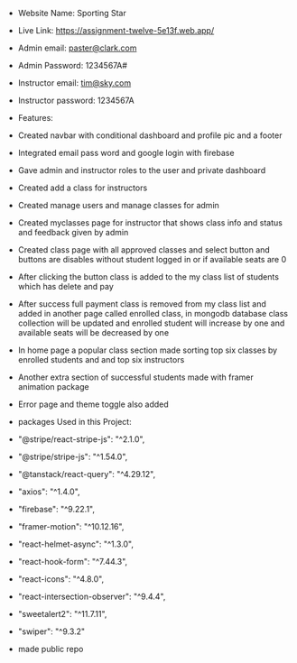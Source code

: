 * Website Name: Sporting Star 
* Live Link: https://assignment-twelve-5e13f.web.app/
* Admin email: paster@clark.com
* Admin Password: 1234567A#
* Instructor email: tim@sky.com
* Instructor password: 1234567A
* Features: 
* Created navbar with conditional dashboard and profile pic and a footer
* Integrated email pass word and google login with firebase
* Gave admin and instructor roles to the user and private dashboard
* Created add a class for instructors
* Created manage users and manage classes for admin
* Created myclasses page for instructor that shows class info and status and feedback given by admin
* Created class page with all approved classes and select button and buttons are disables without student logged in or if available seats are 0
* After clicking the button class is added to the my class list of students which has delete and pay
* After success full payment class is removed from my class list and added in another page called enrolled class, in mongodb database class collection will be updated and enrolled student will increase by one and available seats will be decreased by one
* In home page a popular class section made sorting top six classes by enrolled students and and top six instructors
* Another extra section of successful students made with framer animation package
* Error page and theme toggle also added

* packages Used in this Project: 
* "@stripe/react-stripe-js": "^2.1.0",
* "@stripe/stripe-js": "^1.54.0",
* "@tanstack/react-query": "^4.29.12",
* "axios": "^1.4.0",
* "firebase": "^9.22.1",
* "framer-motion": "^10.12.16",
* "react-helmet-async": "^1.3.0",
* "react-hook-form": "^7.44.3",
* "react-icons": "^4.8.0",
* "react-intersection-observer": "^9.4.4",
* "sweetalert2": "^11.7.11",
* "swiper": "^9.3.2"
* made public repo
 